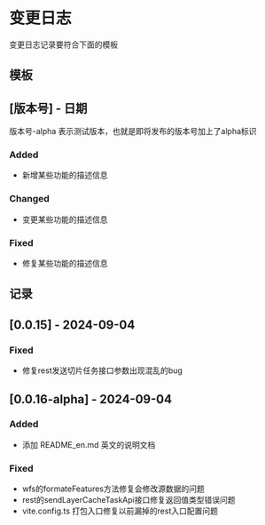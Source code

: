 # 变更日志
变更日志记录要符合下面的模板
## 模板
## [版本号] - 日期
版本号-alpha 表示测试版本，也就是即将发布的版本号加上了alpha标识
### Added
- 新增某些功能的描述信息
 
### Changed
- 变更某些功能的描述信息
 
### Fixed
- 修复某些功能的描述信息
## 记录
## [0.0.15] - 2024-09-04

### Fixed
- 修复rest发送切片任务接口参数出现混乱的bug
## [0.0.16-alpha] - 2024-09-04
### Added
- 添加 README_en.md 英文的说明文档
### Fixed
- wfs的formateFeatures方法修复会修改源数据的问题
- rest的sendLayerCacheTaskApi接口修复返回值类型错误问题
- vite.config.ts 打包入口修复以前漏掉的rest入口配置问题

